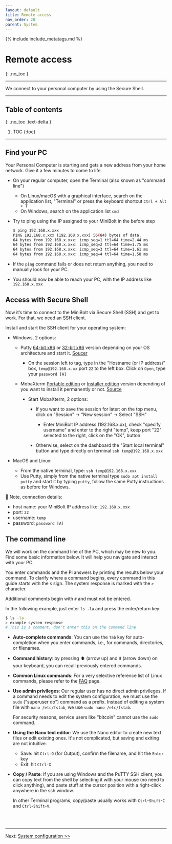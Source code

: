 ```yaml
---
layout: default
title: Remote access
nav_order: 20
parent: System
---
```

<!-- markdownlint-disable MD014 MD022 MD025 MD033 MD040 -->
{% include include_metatags.md %}

# Remote access

{: .no_toc }

---

We connect to your personal computer by using the Secure Shell.

---

## Table of contents
{: .no_toc .text-delta }

1. TOC
{:toc}

---

## Find your PC

Your Personal Computer is starting and gets a new address from your home network.
Give it a few minutes to come to life.

* On your regular computer, open the Terminal (also known as "command line")
  * On Linux/macOS with a graphical interface, search on the application list, "Terminal" or press the keyboard shortcut `Ctrl + Alt + T`
  * On Windows, search on the application list `cmd`

* Try to ping using the IP assigned to your MiniBolt in the before step

  ```sh
  $ ping 192.168.x.xxx
  PING 192.168.x.xxx (192.168.x.xxx) 56(84) bytes of data.
  64 bytes from 192.168.x.xxx: icmp_seq=1 ttl=64 time=2.44 ms
  64 bytes from 192.168.x.xxx: icmp_seq=2 ttl=64 time=1.75 ms
  64 bytes from 192.168.x.xxx: icmp_seq=3 ttl=64 time=1.61 ms
  64 bytes from 192.168.x.xxx: icmp_seq=4 ttl=64 time=1.58 ms
  ```

* If the `ping` command fails or does not return anything, you need to manually look for your PC.

* You should now be able to reach your PC, with the IP address like `192.168.x.xxx`

## Access with Secure Shell

Now it’s time to connect to the MiniBolt via Secure Shell (SSH) and get to work.
For that, we need an SSH client.

Install and start the SSH client for your operating system:

* Windows, 2 options:

  * Putty [64-bit x86](https://the.earth.li/~sgtatham/putty/latest/w64/putty.exe) or [32-bit x86](https://the.earth.li/~sgtatham/putty/latest/w32/putty.exe) version depending on your OS architecture and start it. [Soucer](https://www.chiark.greenend.org.uk/~sgtatham/putty/latest.html)

    * On the session left to tag, type in the "Hostname (or IP address)" box, `temp@192.168.x.xx` port `22` to the left box. Click on `Open`, type your `password [A]`

  * MobaXterm [Portable edition](https://download.mobatek.net/2232022120824733/MobaXterm_Portable_v22.3.zip) or [Installer edition](https://download.mobatek.net/2232022120824733/MobaXterm_Installer_v22.3.zip) version depending of you want to install it permanently or not. [Source](https://mobaxterm.mobatek.net/)

    * Start MobaXterm, 2 options:

      * If you want to save the session for later: on the top menu, click on "Session" -> "New session" -> Select "SSH"
        * Enter MiniBolt IP address (192.168.x.xx), check "specify username" and enter to the right "temp", keep port "22" selected to the right, click on the "OK", button

      * Otherwise, select on the dashboard the "Start local terminal" button and type directly on terminal `ssh temp@192.168.x.xxx`

* MacOS and Linux:

  * From the native terminal, type: `ssh temp@192.168.x.xxx`
  * Use Putty, simply from the native terminal type `sudo apt install putty` and start it by typing `putty`, follow the same Putty instructions as before for Windows.

📝 Note, connection details:

  * host name: your MiniBolt IP address like: `192.168.x.xxx`
  * port: `22`
  * username: `temp`
  * password: `password [A]`

## The command line

We will work on the command line of the PC, which may be new to you.
Find some basic information below.
It will help you navigate and interact with your PC.

You enter commands and the Pi answers by printing the results below your command.
To clarify where a command begins, every command in this guide starts with the `$` sign. The system response is marked with the `>` character.

Additional comments begin with `#` and must not be entered.

In the following example, just enter `ls -la` and press the enter/return key:

  ```sh
  $ ls -la
  > example system response
  # This is a comment, don't enter this on the command line
  ```

* **Auto-complete commands**:
  You can use the `Tab` key for auto-completion when you enter commands, i.e., for commands, directories, or filenames.

* **Command history**:
  by pressing ⬆️ (arrow up) and ⬇️ (arrow down) on your keyboard, you can recall previously entered commands.

* **Common Linux commands**:
  For a very selective reference list of Linux commands, please refer to the [FAQ](../faq.md) page.

* **Use admin privileges**:
  Our regular user has no direct admin privileges.
  If a command needs to edit the system configuration, we must use the `sudo` ("superuser do") command as a prefix.
  Instead of editing a system file with `nano /etc/fstab`, we use `sudo nano /etc/fstab`.

  For security reasons, service users like "bitcoin" cannot use the `sudo` command.

* **Using the Nano text editor**:
  We use the Nano editor to create new text files or edit existing ones.
  It's not complicated, but saving and exiting are not intuitive.

  * Save: hit `Ctrl-O` (for Output), confirm the filename, and hit the `Enter` key
  * Exit: hit `Ctrl-X`

* **Copy / Paste**:
  If you are using Windows and the PuTTY SSH client, you can copy text from the shell by selecting it with your mouse (no need to click anything), and paste stuff at the cursor position with a right-click anywhere in the ssh window.

  In other Terminal programs, copy/paste usually works with `Ctrl`-`Shift`-`C` and `Ctrl`-`Shift`-`V`.

<br /><br />

---

Next: [System configuration >>](configuration.md)
